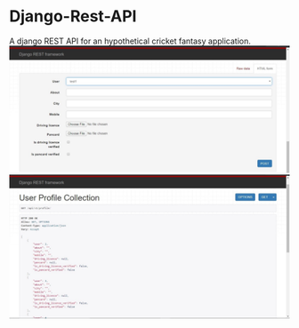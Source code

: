 # Django-Rest-API
A django REST API for an hypothetical cricket fantasy application.
![The Post Form of User Profile](https://github.com/isprashant/Django-Rest-API/blob/master/demo/postForm.jpg)
![The Profile List Page](https://github.com/isprashant/Django-Rest-API/blob/master/demo/userProfile.jpg)
